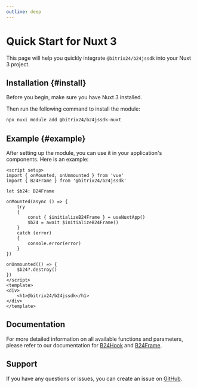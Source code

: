 ```yaml
---
outline: deep
---
```

# Quick Start for Nuxt 3

This page will help you quickly integrate `@bitrix24/b24jssdk` into your Nuxt 3 project.

## Installation {#install}

Before you begin, make sure you have Nuxt 3 installed.

Then run the following command to install the module:

```bash
npx nuxi module add @bitrix24/b24jssdk-nuxt
```

## Example {#example}

After setting up the module, you can use it in your application's components. Here is an example:

```vue
<script setup>
import { onMounted, onUnmounted } from 'vue'
import { B24Frame } from '@bitrix24/b24jssdk'

let $b24: B24Frame

onMounted(async () => {
    try
    {
        const { $initializeB24Frame } = useNuxtApp()
        $b24 = await $initializeB24Frame()
    }
    catch (error)
    {
        console.error(error)
    }
})

onUnmounted(() => {
    $b24?.destroy()
})
</script>
<template>
<div>
    <h1>@bitrix24/b24jssdk</h1>
</div>
</template>
```

## Documentation

For more detailed information on all available functions and parameters, please refer to our documentation for [B24Hook](/reference/hook-index) and [B24Frame](/reference/frame-initialize-b24-frame).

## Support

If you have any questions or issues, you can create an issue on [GitHub](https://github.com/bitrix24/b24jssdk/issues).